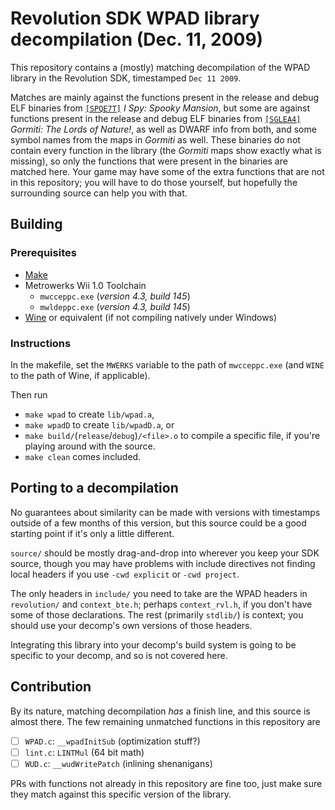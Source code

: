 # Revolution SDK WPAD library decompilation (Dec. 11, 2009)

This repository contains a (mostly) matching decompilation of the WPAD library in the Revolution SDK, timestamped `Dec 11 2009`.

Matches are mainly against the functions present in the release and debug ELF binaries from [`[SPQE7T]`](https://wiki.dolphin-emu.org/index.php?title=SPQE7T) *I Spy: Spooky Mansion*, but some are against functions present in the release and debug ELF binaries from [`[SGLEA4]`](https://wiki.dolphin-emu.org/index.php?title=SGLEA4) *Gormiti: The Lords of Nature!*, as well as DWARF info from both, and some symbol names from the maps in *Gormiti* as well. These binaries do not contain every function in the library (the *Gormiti* maps show exactly what is missing), so only the functions that were present in the binaries are matched here. Your game may have some of the extra functions that are not in this repository; you will have to do those yourself, but hopefully the surrounding source can help you with that.

## Building

### Prerequisites
- [Make](https://en.wikipedia.org/wiki/Make_(software))
- Metrowerks Wii 1.0 Toolchain
	- `mwcceppc.exe` (*version 4.3, build 145*)
	- `mwldeppc.exe` (*version 4.3, build 145*)
- [Wine](https://wiki.winehq.org/Download) or equivalent (if not compiling natively under Windows)

### Instructions

In the makefile, set the `MWERKS` variable to the path of `mwcceppc.exe` (and `WINE` to the path of Wine, if applicable).

Then run
- `make wpad` to create `lib/wpad.a`,
- `make wpadD` to create `lib/wpadD.a`, or
- `make build/`(`release`/`debug`)`/<file>.o` to compile a specific file, if you're playing around with the source.
- `make clean` comes included.

## Porting to a decompilation

No guarantees about similarity can be made with versions with timestamps outside of a few months of this version, but this source could be a good starting point if it's only a little different.

`source/` should be mostly drag-and-drop into wherever you keep your SDK source, though you may have problems with include directives not finding local headers if you use `-cwd explicit` or `-cwd project`.

The only headers in `include/` you need to take are the WPAD headers in `revolution/` and `context_bte.h`; perhaps `context_rvl.h`, if you don't have some of those declarations. The rest (primarily `stdlib/`) is context; you should use your decomp's own versions of those headers.

Integrating this library into your decomp's build system is going to be specific to your decomp, and so is not covered here.

## Contribution

By its nature, matching decompilation *has* a finish line, and this source is almost there. The few remaining unmatched functions in this repository are

- [ ] `WPAD.c`: `__wpadInitSub` (optimization stuff?)
- [ ] `lint.c`: `LINTMul` (64 bit math)
- [ ] `WUD.c`: `__wudWritePatch` (inlining shenanigans)

PRs with functions not already in this repository are fine too, just make sure they match against this specific version of the library.
